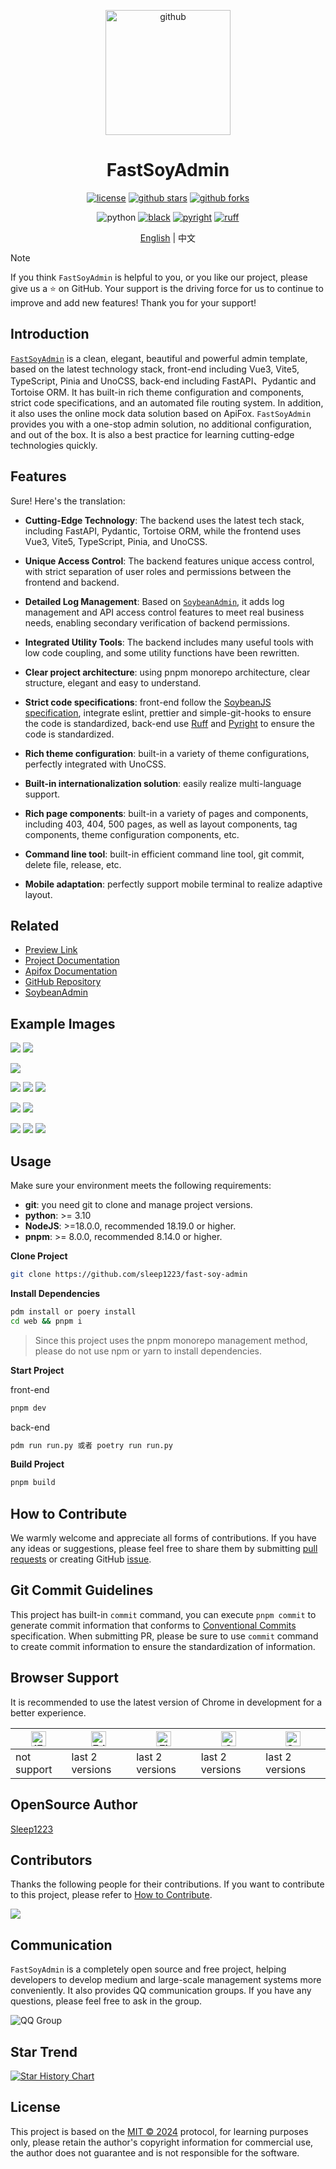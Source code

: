 <!-- markdownlint-disable MD033 MD041 -->

<p align="center">
  <a href="https://github.com/sleep1223/"><img src="web/public/favicon.svg" width="200" height="200" alt="github"></a>
</p>

<div align="center">

# FastSoyAdmin
<!-- prettier-ignore-start -->
<!-- markdownlint-disable-next-line MD036 -->

[![license](https://img.shields.io/badge/license-MIT-green.svg)](./LICENSE)
[![github stars](https://img.shields.io/github/stars/sleep1223/fast-soy-admin)](https://github.com/sleep1223/fast-soy-admin)
[![github forks](https://img.shields.io/github/forks/sleep1223/fast-soy-admin)](https://github.com/sleep1223/fast-soy-admin)

![python](https://img.shields.io/badge/python-3.10+-blue?logo=python&logoColor=edb641)
[![black](https://img.shields.io/badge/code%20style-black-000000.svg?logo=python&logoColor=edb641)](https://github.com/psf/black)
[![pyright](https://img.shields.io/badge/types-pyright-797952.svg?logo=python&logoColor=edb641)](https://github.com/Microsoft/pyright)
[![ruff](https://img.shields.io/endpoint?url=https://raw.githubusercontent.com/charliermarsh/ruff/main/assets/badge/v2.json)](https://github.com/astral-sh/ruff)


<span><a href="./README.zh_CN.md">English</a> | 中文</span>

</div>

> [!NOTE]
> If you think `FastSoyAdmin` is helpful to you, or you like our project, please give us a ⭐️ on GitHub. Your support is the driving force for us to continue to improve and add new features! Thank you for your support!

## Introduction

[`FastSoyAdmin`](https://github.com/sleep1223/fast-soy-admin) is a clean, elegant, beautiful and powerful admin template, based on the latest technology stack, front-end including Vue3, Vite5, TypeScript, Pinia and UnoCSS, back-end including FastAPI、Pydantic and Tortoise ORM. It has built-in rich theme configuration and components, strict code specifications, and an automated file routing system. In addition, it also uses the online mock data solution based on ApiFox. `FastSoyAdmin` provides you with a one-stop admin solution, no additional configuration, and out of the box. It is also a best practice for learning cutting-edge technologies quickly.


## Features

Sure! Here's the translation:

- **Cutting-Edge Technology**: The backend uses the latest tech stack, including FastAPI, Pydantic, Tortoise ORM, while the frontend uses Vue3, Vite5, TypeScript, Pinia, and UnoCSS.
- **Unique Access Control**: The backend features unique access control, with strict separation of user roles and permissions between the frontend and backend.
- **Detailed Log Management**: Based on [`SoybeanAdmin`](https://github.com/sleep1223/fast-soy-admin), it adds log management and API access control features to meet real business needs, enabling secondary verification of backend permissions.
- **Integrated Utility Tools**: The backend includes many useful tools with low code coupling, and some utility functions have been rewritten.
- **Clear project architecture**: using pnpm monorepo architecture, clear structure, elegant and easy to understand.
- **Strict code specifications**: front-end follow the [SoybeanJS specification](https://docs.soybeanjs.cn/standard), integrate eslint, prettier and simple-git-hooks to ensure the code is standardized, back-end use [Ruff](https://docs.astral.sh/ruff/) and [Pyright](https://microsoft.github.io/pyright) to ensure the code is standardized.

- **Rich theme configuration**: built-in a variety of theme configurations, perfectly integrated with UnoCSS.
- **Built-in internationalization solution**: easily realize multi-language support.
- **Rich page components**: built-in a variety of pages and components, including 403, 404, 500 pages, as well as layout components, tag components, theme configuration components, etc.
- **Command line tool**: built-in efficient command line tool, git commit, delete file, release, etc.
- **Mobile adaptation**: perfectly support mobile terminal to realize adaptive layout.



## Related

- [Preview Link](https://fast-soy-admin.sleep0.de/)
- [Project Documentation](https://sleep1223.github.io/fast-soy-admin-docs/zh/)
- [Apifox Documentation](https://apifox.com/apidoc/shared-7cd78102-46eb-4701-88b1-3b49c006504b)
- [GitHub Repository](https://github.com/sleep1223/fast-soy-admin)
- [SoybeanAdmin](https://gitee.com/honghuangdc/soybean-admin)

## Example Images

![](https://soybeanjs-1300612522.cos.ap-guangzhou.myqcloud.com/uPic/soybean-admin-v1-01.png)
![](https://soybeanjs-1300612522.cos.ap-guangzhou.myqcloud.com/uPic/soybean-admin-v1-02.png)

![](https://soybeanjs-1300612522.cos.ap-guangzhou.myqcloud.com/uPic/soybean-admin-v1-04.png)

![](https://soybeanjs-1300612522.cos.ap-guangzhou.myqcloud.com/uPic/soybean-admin-v1-06.png)
![](https://soybeanjs-1300612522.cos.ap-guangzhou.myqcloud.com/uPic/soybean-admin-v1-07.png)
![](https://soybeanjs-1300612522.cos.ap-guangzhou.myqcloud.com/uPic/soybean-admin-v1-08.png)

![](https://raw.githubusercontent.com/sleep1223/fast-soy-admin-docs/51832d41f1d951bd9d61a9bcfdf137deb81fd3c5/src/assets/QQ%E6%88%AA%E5%9B%BE20240517223056.jpg)
![](https://raw.githubusercontent.com/sleep1223/fast-soy-admin-docs/51832d41f1d951bd9d61a9bcfdf137deb81fd3c5/src/assets/QQ%E6%88%AA%E5%9B%BE20240517223123.jpg)

![](https://soybeanjs-1300612522.cos.ap-guangzhou.myqcloud.com/uPic/soybean-admin-v1-09.png)
![](https://soybeanjs-1300612522.cos.ap-guangzhou.myqcloud.com/uPic/soybean-admin-v1-10.png)
![](https://soybeanjs-1300612522.cos.ap-guangzhou.myqcloud.com/uPic/soybean-admin-v1-mobile.png)


## Usage

Make sure your environment meets the following requirements:

- **git**: you need git to clone and manage project versions.
- **python**: >= 3.10
- **NodeJS**: >=18.0.0, recommended 18.19.0 or higher.
- **pnpm**: >= 8.0.0, recommended 8.14.0 or higher.


**Clone Project**

```bash
git clone https://github.com/sleep1223/fast-soy-admin
```


**Install Dependencies**

```bash
pdm install or poery install
cd web && pnpm i
```

> Since this project uses the pnpm monorepo management method, please do not use npm or yarn to install dependencies.


**Start Project**

front-end
```bash
pnpm dev
```

back-end
```bash
pdm run run.py 或者 poetry run run.py
```


**Build Project**

```bash
pnpm build
```


## How to Contribute

We warmly welcome and appreciate all forms of contributions. If you have any ideas or suggestions, please feel free to share them by submitting [pull requests](https://github.com/sleep1223/fast-soy-admin/pulls) or creating GitHub [issue](https://github.com/sleep1223/fast-soy-admin/issues/new).

## Git Commit Guidelines

This project has built-in `commit` command, you can execute `pnpm commit` to generate commit information that conforms to [Conventional Commits](https://www.conventionalcommits.org/) specification. When submitting PR, please be sure to use `commit` command to create commit information to ensure the standardization of information.


## Browser Support

It is recommended to use the latest version of Chrome in development for a better experience.

| [<img src="https://raw.githubusercontent.com/alrra/browser-logos/master/src/archive/internet-explorer_9-11/internet-explorer_9-11_48x48.png" alt="IE" width="24px" height="24px"  />](http://godban.github.io/browsers-support-badges/) | [<img src="https://raw.githubusercontent.com/alrra/browser-logos/master/src/edge/edge_48x48.png" alt=" Edge" width="24px" height="24px" />](http://godban.github.io/browsers-support-badges/) | [<img src="https://raw.githubusercontent.com/alrra/browser-logos/master/src/firefox/firefox_48x48.png" alt="Firefox" width="24px" height="24px" />](http://godban.github.io/browsers-support-badges/) | [<img src="https://raw.githubusercontent.com/alrra/browser-logos/master/src/chrome/chrome_48x48.png" alt="Chrome" width="24px" height="24px" />](http://godban.github.io/browsers-support-badges/) | [<img src="https://raw.githubusercontent.com/alrra/browser-logos/master/src/safari/safari_48x48.png" alt="Safari" width="24px" height="24px" />](http://godban.github.io/browsers-support-badges/) |
| --- | --- | --- | --- | --- |
| not support | last 2 versions | last 2 versions | last 2 versions | last 2 versions |

## OpenSource Author

[Sleep1223](https://github.com/Sleep1223)


## Contributors

Thanks the following people for their contributions. If you want to contribute to this project, please refer to [How to Contribute](#how-to-contribute).

<a href="https://github.com/sleep1223/fast-soy-admin/graphs/contributors">
  <img src="https://contrib.rocks/image?repo=sleep1223/fast-soy-admin" />
</a>

## Communication

`FastSoyAdmin` is a completely open source and free project, helping developers to develop medium and large-scale management systems more conveniently. It also provides QQ communication groups. If you have any questions, please feel free to ask in the group.

![QQ Group](https://raw.githubusercontent.com/sleep1223/fast-soy-admin-docs/51832d41f1d951bd9d61a9bcfdf137deb81fd3c5/src/assets/qqgroup.jpg)

## Star Trend

[![Star History Chart](https://api.star-history.com/svg?repos=sleep1223/fast-soy-admin&type=Date)](https://star-history.com/#sleep1223/fast-soy-admin&Date)

## License

This project is based on the [MIT © 2024](./LICENSE) protocol, for learning purposes only, please retain the author's copyright information for commercial use, the author does not guarantee and is not responsible for the software.